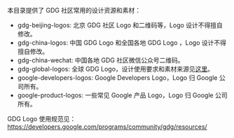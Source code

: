 本目录提供了 GDG 社区常用的设计资源和素材：
- gdg-beijing-logos: 北京 GDG 社区 Logo 和二维码等，Logo 设计不得擅自修改。
- gdg-china-logos: 中国 GDG Logo 和全国各地 GDG Logo ，Logo 设计不得擅自修改。
- gdg-china-wechat: 中国各地 GDG 社区微信公众号二维码。
- gdg-global-logos: 全球 GDG Logo，设计使用要求和素材来源见[这里](https://developers.google.com/groups/logo/)。
- google-developers-logos: Google Developers Logo，Logo 归 Google 公司所有。
- google-product-logos: 一些常见 Google 产品 Logo，Logo 归 Google 公司所有。

GDG Logo 使用规范见：https://developers.google.com/programs/community/gdg/resources/
